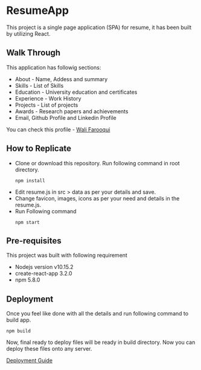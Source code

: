 # ResumeApp

This project is a single page application (SPA) for resume, it has been built by utilizing React.

## Walk Through

This application has followig sections:

- About - Name, Addess and summary
- Skills - List of Skills
- Education - University education and certificates
- Experience - Work History 
- Projects - List of projects
- Awards - Research papers and achievements
- Email, Github Profile and Linkedin Profile

You can check this profile - [Wali Farooqui](https://walifarooqui.com)

## How to Replicate

- Clone or download this repository. Run following command in root directory.
	```
	npm install
	```
- Edit resume.js in src > data as per your details and save.
- Change favicon, images, icons as per your need and details in the resume.js.
- Run Following command
	```
	npm start
	```

## Pre-requisites

This project was built with following requirement

- Nodejs version v10.15.2
- create-react-app 3.2.0
- npm 5.8.0

## Deployment

Once you feel like done with all the details and run following command to build app.
```
npm build
```

Now, final ready to deploy files will be ready in build directory. Now you can deploy these files onto any server.

[Deployment Guide](https://cloud.google.com/storage/docs/hosting-static-website)

